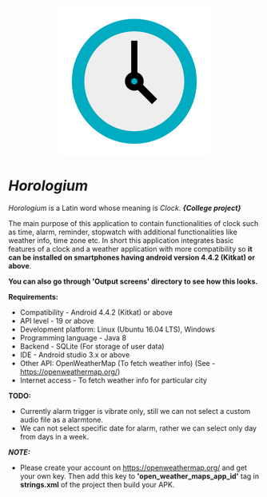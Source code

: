 <p align="center">
<img src="Horologium.png" alt="Horologium"/>
</p>

# *Horologium*

*Horologium* is a Latin word whose meaning is *Clock*. ***{College project}***

The main purpose of this application to contain functionalities of clock such as time, alarm, reminder, stopwatch with additional functionalities like weather info, time zone etc.
In short this application integrates basic features of a clock and a weather application with more compatibility so **it can be installed on smartphones having android version 4.4.2 (Kitkat) or above**.

**You can also go through 'Output screens' directory to see how this looks.**

**Requirements:**
- Compatibility - Android 4.4.2 (Kitkat) or above
- API level - 19 or above
- Development platform: Linux (Ubuntu 16.04 LTS), Windows
- Programming language - Java 8
- Backend - SQLite (For storage of user data)
- IDE - Android studio 3.x or above
- Other API: OpenWeatherMap (To fetch weather info) (See - https://openweathermap.org/)
- Internet access - To fetch weather info for particular city

**TODO:**
* Currently alarm trigger is vibrate only, still we can not select a custom audio file as a alarmtone.
* We can not select specific date for alarm, rather we can select only day from days in a week.

***NOTE:*** <br />
- Please create your account on https://openweathermap.org/ and get your own key. Then add this key to **'open_weather_maps_app_id'** tag in **strings.xml** of the project then build your APK.
